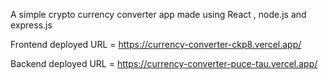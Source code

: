 A simple crypto currency converter app made using React , node.js and express.js 

Frontend deployed URL = https://currency-converter-ckp8.vercel.app/

Backend deployed URL = https://currency-converter-puce-tau.vercel.app/
